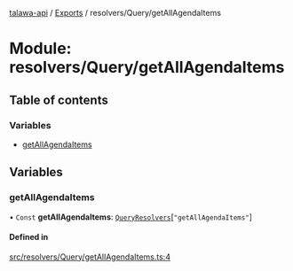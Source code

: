 [talawa-api](../README.md) / [Exports](../modules.md) / resolvers/Query/getAllAgendaItems

# Module: resolvers/Query/getAllAgendaItems

## Table of contents

### Variables

- [getAllAgendaItems](resolvers_Query_getAllAgendaItems.md#getallagendaitems)

## Variables

### getAllAgendaItems

• `Const` **getAllAgendaItems**: [`QueryResolvers`](types_generatedGraphQLTypes.md#queryresolvers)[``"getAllAgendaItems"``]

#### Defined in

[src/resolvers/Query/getAllAgendaItems.ts:4](https://github.com/PalisadoesFoundation/talawa-api/blob/636e51c/src/resolvers/Query/getAllAgendaItems.ts#L4)
